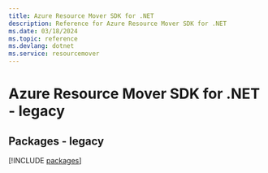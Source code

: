```yaml
---
title: Azure Resource Mover SDK for .NET
description: Reference for Azure Resource Mover SDK for .NET
ms.date: 03/18/2024
ms.topic: reference
ms.devlang: dotnet
ms.service: resourcemover
---
```

# Azure Resource Mover SDK for .NET - legacy
## Packages - legacy
[!INCLUDE [packages](resource-mover-index.md)]
